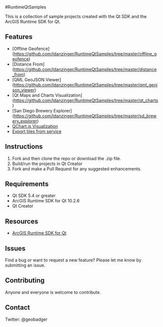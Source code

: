 #RuntimeQtSamples

This is a collection of sample projects created with the Qt SDK and the ArcGIS Runtime SDK for Qt.

## Features
* [Offline Geofence] (https://github.com/ldanzinger/RuntimeQtSamples/tree/master/offline_geofence)
* [Distance From] (https://github.com/ldanzinger/RuntimeQtSamples/tree/master/distance_from)
* [QML GeoJSON Viewer] (https://github.com/ldanzinger/RuntimeQtSamples/tree/master/qml_geojson_viewer)
* [Qt Maps and Charts Visualization] (https://github.com/ldanzinger/RuntimeQtSamples/tree/master/qt_charts)
* [San Diego Brewery Explorer] (https://github.com/ldanzinger/RuntimeQtSamples/tree/master/sd_brewery_explorer)
* [QChart.js Visualization](https://github.com/ldanzinger/RuntimeQtSamples/tree/master/charts_js)
* [Export tiles from service](https://github.com/ldanzinger/RuntimeQtSamples/tree/master/export_tiles_from_service)

## Instructions

1. Fork and then clone the repo or download the .zip file. 
2. Build/run the projects in Qt Creator
3. Fork and make a Pull Request for any suggested enhancements.

## Requirements

* Qt SDK 5.4  or greater
* ArcGIS Runtime SDK for Qt 10.2.6
* Qt Creator

## Resources

* [ArcGIS Runtime SDK for Qt](https://developers.arcgis.com/qt/)

## Issues

Find a bug or want to request a new feature?  Please let me know by submitting an issue.

## Contributing

Anyone and everyone is welcome to contribute. 

## Contact

Twitter: @geobadger
